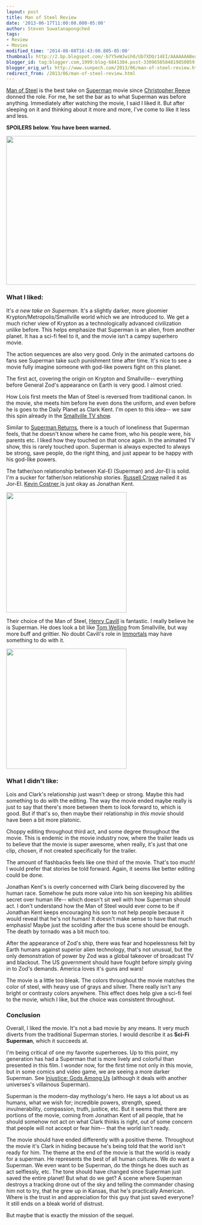 ```yaml
---
layout: post
title: Man of Steel Review
date: '2013-06-17T11:00:00.000-05:00'
author: Steven Suwatanapongched
tags:
- Review
- Movies
modified_time: '2014-08-08T16:43:00.805-05:00'
thumbnail: http://2.bp.blogspot.com/-b7Y5eWJwih0/Ub7XDQr14EI/AAAAAAABeaw/Kbe3Jp2udyY/s72-c/Screen+Shot+2013-06-17+at+2.29.29+AM.png
blogger_id: tag:blogger.com,1999:blog-6841384.post-3309650584819850059
blogger_orig_url: http://www.sunpech.com/2013/06/man-of-steel-review.html
redirect_from: /2013/06/man-of-steel-review.html
---
```


<a href="http://www.imdb.com/title/tt0770828/">Man of Steel</a> is the best take on <a href="http://www.imdb.com/title/tt0078346/">Superman</a> movie since <a href="http://en.wikipedia.org/wiki/Christopher_Reeve">Christopher Reeve</a> donned the role. For me, he set the bar as to what Superman was before anything. Immediately after watching the movie, I said I liked it. But after sleeping on it and thinking about it more and more, I've come to like it less and less.

<b>SPOILERS below. You have been warned.</b>

<img border="0" src="http://2.bp.blogspot.com/-b7Y5eWJwih0/Ub7XDQr14EI/AAAAAAABeaw/Kbe3Jp2udyY/s640/Screen+Shot+2013-06-17+at+2.29.29+AM.png" height="396" width="640" />

### What I liked:

It's <i>a new take on Superman</i>. It's a slightly darker, more gloomier Krypton/Metropolis/Smallville world which we are introduced to. We get a much richer view of Krypton as a technologically advanced civilization unlike before. This helps emphasize that Superman is an alien, from another planet. It has a sci-fi feel to it, and the movie isn't a campy superhero movie.

The action sequences are also very good. Only in the animated cartoons do fans see Superman take such punishment time after time. It's nice to see a movie fully imagine someone with god-like powers fight on this planet.

The first act, covering the origin on Krypton and Smallville-- everything before General Zod's appearance on Earth is very good. I almost cried.

How Lois first meets the Man of Steel is reversed from traditional canon. In the movie, she meets him before he even dons the uniform, and even before he is goes to the Daily Planet as Clark Kent. I'm open to this idea-- we saw this spin already in the <a href="http://en.wikipedia.org/wiki/Smallville">Smallville TV show</a>.

Similar to <a href="http://www.imdb.com/title/tt0348150/">Superman Returns</a>, there is a touch of loneliness that Superman feels, that he doesn't know where he came from, who his people were, his parents etc. I liked how they touched on that once again. In the animated TV show, this is rarely touched upon. Superman is always expected to always be strong, save people, do the right thing, and just appear to be happy with his god-like powers.

The father/son relationship between Kal-El (Superman) and Jor-El is solid. I'm a sucker for father/son relationship stories. <a href="http://www.imdb.com/name/nm0000128/">Russell Crowe</a> nailed it as Jor-El. <a href="http://www.imdb.com/name/nm0000126/">Kevin Costner </a>is just okay as Jonathan Kent.

<img border="0" src="http://1.bp.blogspot.com/-swmomOz89a0/Ub7dWhkT65I/AAAAAAABebA/eF4cSbB3KCg/s320/Screen+Shot+2013-06-17+at+2.55.49+AM.png" height="320" width="320" />

Their choice of the Man of Steel, <a href="http://www.imdb.com/name/nm0147147/">Henry Cavill</a> is fantastic. I really believe he is Superman. He does look a bit like <a href="http://en.wikipedia.org/wiki/Tom_Welling">Tom Welling</a> from Smallville, but way more buff and grittier. No doubt Cavill's role in <a href="http://www.imdb.com/title/tt1253864/">Immortals</a> may have something to do with it.

<img border="0" src="http://1.bp.blogspot.com/-vBs9avXTh5I/Ub7QnjvityI/AAAAAAABeag/oJUICHJLur4/s320/man_of_steel.jpg" height="320" width="320" />

### What I didn't like:

Lois and Clark's relationship just wasn't deep or strong. Maybe this had something to do with the editing. The way the movie ended maybe really is just to say that there's more between them to look forward to, which is good. But if that's so, then maybe their relationship in <i>this movie </i>should have been a bit more platonic.

Choppy editing throughout third act, and some degree throughout the movie. This is endemic in the movie industry now, where the trailer leads us to believe that the movie is super awesome, when really, it's just that one clip, chosen, if not created specifically for the trailer.

The amount of flashbacks feels like one third of the movie. That's too much! I would prefer that stories be told forward. Again, it seems like better editing could be done.

Jonathan Kent's is overly concerned with Clark being discovered by the human race. Somehow he puts more value into his son keeping his abilities secret over human life-- which doesn't sit well with how Superman should act. I don't understand how the Man of Steel would ever come to be if Jonathan Kent keeps encouraging his son to not help people because it would reveal that he's not human! It doesn't make sense to have that much emphasis! Maybe just the scolding after the bus scene should be enough. The death by tornado was a bit much too.

After the appearance of Zod's ship, there was fear and hopelessness felt by Earth humans against superior alien technology, that's not unusual, but the only demonstration of power by Zod was a global takeover of broadcast TV and blackout. The US government should have fought before simply giving in to Zod's demands. America loves it's guns and wars!

The movie is a little too bleak. The colors throughout the movie matches the color of steel, with heavy use of grays and silver. There really isn't any bright or contrasty colors anywhere. This effect does help give a sci-fi feel to the movie, which I like, but the choice was consistent throughout.

### Conclusion

Overall, I liked the movie. It's not a bad movie by any means. It very much diverts from the traditional Superman stories. I would describe it as <b>Sci-Fi Superman</b>, which it succeeds at.

I'm being critical of one my favorite superheroes. Up to this point, my generation has had a Superman that is more lively and colorful than presented in this film. I wonder now, for the first time not only in this movie, but in some comics and video game, we are seeing a more darker Superman. See <a href="http://en.wikipedia.org/wiki/Injustice:_Gods_Among_Us">Injustice: Gods Among Us</a> (although it deals with another universes's villainous Superman).

Superman is the modern-day mythology's hero. He says a lot about us as humans, what we wish for; incredible powers, strength, speed, invulnerability, compassion, truth, justice, etc. But it seems that there are portions of the movie, coming from Jonathan Kent of all people, that he should somehow not act on what Clark thinks is right, out of some concern that people will not accept or fear him-- that the world isn't ready.

The movie should have ended differently with a positive theme. Throughout the movie it's Clark in hiding because he's being told that the world isn't ready for him. The theme at the end of the movie is that the world is ready for a superman. He represents the best of all human cultures. We do want a Superman. We even want to be Superman, do the things he does such as act selflessly, etc. The tone should have changed since Superman just saved the entire planet! But what do we get? A scene where Superman destroys a tracking drone out of the sky and telling the commander chasing him not to try, that he grew up in Kansas, that he's practically American. Where is the trust in and appreciation for this guy that just saved everyone? It still ends on a bleak world of distrust.

But maybe that is exactly the mission of the sequel.

